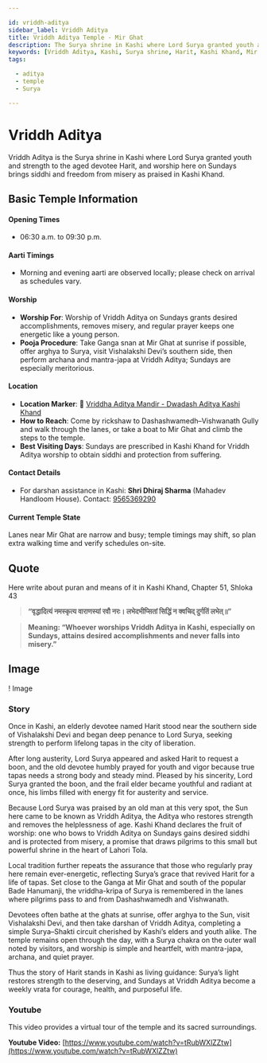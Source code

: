 ```yaml
---

id: vriddh-aditya
sidebar_label: Vriddh Aditya
title: Vriddh Aditya Temple - Mir Ghat
description: The Surya shrine in Kashi where Lord Surya granted youth and strength to the aged devotee Harit, and worship here brings siddhi and freedom from misery.
keywords: [Vriddh Aditya, Kashi, Surya shrine, Harit, Kashi Khand, Mir Ghat]
tags:

  - aditya
  - temple
  - Surya

---
```


# Vriddh Aditya

Vriddh Aditya is the Surya shrine in Kashi where Lord Surya granted youth and strength to the aged devotee Harit, and worship here on Sundays brings siddhi and freedom from misery as praised in Kashi Khand.

## Basic Temple Information

#### Opening Times

  * 06:30 a.m. to 09:30 p.m.

#### Aarti Timings

  * Morning and evening aarti are observed locally; please check on arrival as schedules vary.

#### Worship

  * **Worship For**: Worship of Vriddh Aditya on Sundays grants desired accomplishments, removes misery, and regular prayer keeps one energetic like a young person.
  * **Pooja Procedure**: Take Ganga snan at Mir Ghat at sunrise if possible, offer arghya to Surya, visit Vishalakshi Devi’s southern side, then perform archana and mantra-japa at Vriddh Aditya; Sundays are especially meritorious.

#### Location

  * **Location Marker**: 📍 [Vriddha Aditya Mandir - Dwadash Aditya Kashi Khand](https://maps.app.goo.gl/bP1ZjPo1KPT9UoWBA)
  * **How to Reach**: Come by rickshaw to Dashashwamedh–Vishwanath Gully and walk through the lanes, or take a boat to Mir Ghat and climb the steps to the temple.
  * **Best Visiting Days**: Sundays are prescribed in Kashi Khand for Vriddh Aditya worship to obtain siddhi and protection from suffering.

#### Contact Details

  * For darshan assistance in Kashi: **Shri Dhiraj Sharma** (Mahadev Handloom House). Contact: [9565369290](tel:9565369290)

#### Current Temple State

Lanes near Mir Ghat are narrow and busy; temple timings may shift, so plan extra walking time and verify schedules on-site.

## Quote

Here write about puran and means of it in Kashi Khand, Chapter 51, Shloka 43

> **“वृद्धादित्यं नमस्कृत्य वाराणस्यां रवौ नरः। लभेदभीप्सितां सिद्धिं न क्वचिद् दुर्गतिं लभेत्॥”**

> **Meaning: “Whoever worships Vriddh Aditya in Kashi, especially on Sundays, attains desired accomplishments and never falls into misery.”**

## Image

! Image

### Story

Once in Kashi, an elderly devotee named Harit stood near the southern side of Vishalakshi Devi and began deep penance to Lord Surya, seeking strength to perform lifelong tapas in the city of liberation.

After long austerity, Lord Surya appeared and asked Harit to request a boon, and the old devotee humbly prayed for youth and vigor because true tapas needs a strong body and steady mind.
Pleased by his sincerity, Lord Surya granted the boon, and the frail elder became youthful and radiant at once, his limbs filled with energy fit for austerity and service.

Because Lord Surya was praised by an old man at this very spot, the Sun here came to be known as Vriddh Aditya, the Aditya who restores strength and removes the helplessness of age.
Kashi Khand declares the fruit of worship: one who bows to Vriddh Aditya on Sundays gains desired siddhi and is protected from misery, a promise that draws pilgrims to this small but powerful shrine in the heart of Lahori Tola.

Local tradition further repeats the assurance that those who regularly pray here remain ever-energetic, reflecting Surya’s grace that revived Harit for a life of tapas.
Set close to the Ganga at Mir Ghat and south of the popular Bade Hanumanji, the vriddha-kripa of Surya is remembered in the lanes where pilgrims pass to and from Dashashwamedh and Vishwanath.

Devotees often bathe at the ghats at sunrise, offer arghya to the Sun, visit Vishalakshi Devi, and then take darshan of Vriddh Aditya, completing a simple Surya–Shakti circuit cherished by Kashi’s elders and youth alike.
The temple remains open through the day, with a Surya chakra on the outer wall noted by visitors, and worship is simple and heartfelt, with mantra-japa, archana, and quiet prayer.

Thus the story of Harit stands in Kashi as living guidance: Surya’s light restores strength to the deserving, and Sundays at Vriddh Aditya become a weekly vrata for courage, health, and purposeful life.

### Youtube

This video provides a virtual tour of the temple and its sacred surroundings.

**Youtube Video:** [https://www.youtube.com/watch?v=tRubWXlZZtw](https://www.youtube.com/watch?v=tRubWXlZZtw)